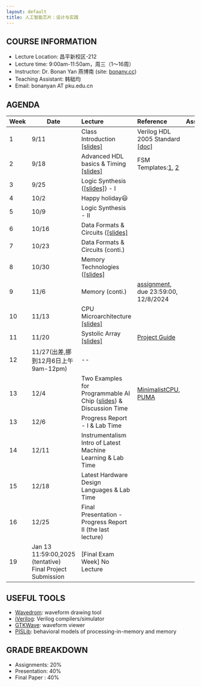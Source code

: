 ```yaml
---
layout: default
title: 人工智能芯片：设计与实践
---
```


## COURSE INFORMATION

- Lecture Location: 昌平新校区-212
- Lecture time:	9:00am-11:50am，周三（1～16周）
- Instructor: Dr. Bonan Yan 燕博南 (site: [bonany.cc](https://bonany.cc))
- Teaching Assistant: 韩础均
- Email:	bonanyan AT pku.edu.cn

## AGENDA

| Week | Date                                                      | Lecture                                                                                            | Reference                                                                                                | Assignment |
| ---- | --------------------------------------------------------- | :------------------------------------------------------------------------------------------------- | :------------------------------------------------------------------------------------------------------- | ---------- |
| 1    | 9/11                                                      | Class Introduction [\[slides\]](/assets/lec/Lec1_intro.pdf)                                        | Verilog HDL 2005 Standard [\[doc\]](/assets/lec/IEEE.1364-2005_Verilog2005.pdf)                          |            |
| 2    | 9/18                                                      | Advanced HDL basics & Timing [\[slides\]](/assets/lec/Lec2_verilog.pdf)                            | FSM Templates:[1](/assets/other/mealy_state_machine_v.zip), [2](/assets/other/moore_state_machine_v.zip) |            |
| 3    | 9/25                                                      | Logic Synthesis ([\[slides\]](/assets/lec/Lec3_logicsyn.pdf)) - I                                  |                                                                                                          |            |
| 4    | 10/2                                                      | Happy holiday😃                                                                                   |                                                                                                          |            |
| 5    | 10/9                                                      | Logic Synthesis - II                                                                               |                                                                                                          |            |
| 6    | 10/16                                                     | Data Formats & Circuits ([\[slides\]](/assets/lec/Lec4_arithmetics.pdf)                            |                                                                                                          |            |
| 7    | 10/23                                                     | Data Formats & Circuits (conti.)                                                                   |                                                                                                          |            |
| 8    | 10/30                                                     | Memory   Technologies ([\[slides\]](/assets/lec/Lec5_memory.pdf)                                   |                                                                                                          |            |
| 9    | 11/6                                                      | Memory (conti.)                                                                                    | [assignment,](/assets/assignment/assignment.pdf) due 23:59:00, 12/8/2024                                 |            |
| 10   | 11/13                                                     | CPU Microarchitecture [\[slides\]](/assets/lec/Lec6_cpuArch.pdf)                                   |                                                                                                          |            |
| 11   | 11/20                                                     | Systolic Array [\[slides\]](/assets/lec/Lec7_systolic.pdf)                                         | [Project Guide](/assets/lec/ProjectGuide.pdf)                                                            |            |
| 12   | 11/27(出差,挪到12月6日上午9am-12pm)                       | --                                                                                                 |                                                                                                          |            |
| 13   | 12/4                                                      | Two Examples for Programmable AI Chip ([slides](/assets/lec/Lec8_2examples.pdf)) & Discussion Time | [MinimalistCPU](/assets/assignment/MinimalistCPU_v2.tar.gz), [PUMA](/assets/lec/PUMA.pdf)                |            |
| 13   | 12/6                                                      | Progress Report - I & Lab Time                                                                     |                                                                                                          |            |
| 14   | 12/11                                                     | Instrumentalism Intro of Latest Machine Learning & Lab Time                                        |                                                                                                          |            |
| 15   | 12/18                                                     | Latest Hardware Design Languages & Lab Time                                                        |                                                                                                          |            |
| 16   | 12/25                                                     | Final Presentation - Progress Report II (the last lecture)                                         |                                                                                                          |            |
| 19   | Jan 13 11:59:00,2025 (tentative) Final Project Submission | [Final Exam Week] No Lecture                                                                       |                                                                                                          |            |

## USEFUL TOOLS

- [Wavedrom](https://wavedrom.com): waveform drawing tool
- [iVerilog](https://github.com/steveicarus/iverilog): Verilog compilers/simulator
- [GTKWave](https://gtkwave.sourceforge.net): waveform viewer
- [PISLib](https://bonany.gitlab.io/pis/): behavioral models of processing-in-memory and memory


## GRADE BREAKDOWN

- Assignments: 20%
- Presentation: 40%
- Final Paper : 40%
